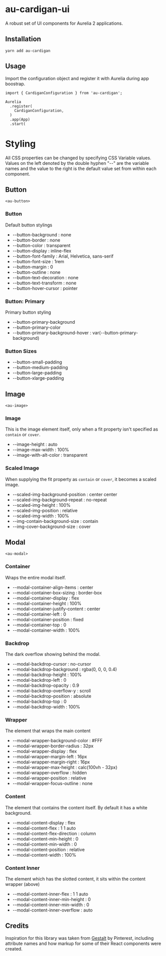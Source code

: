 # au-cardigan-ui
A robust set of UI components for Aurelia 2 applications.

## Installation

```
yarn add au-cardigan
```

## Usage

Import the configuration object and register it with Aurelia during app boostrap.

```
import { CardiganConfiguration } from 'au-cardigan';

Aurelia
  .register(
    CardiganConfiguration,
  )
  .app(App)
  .start(
```

# Styling

All CSS properties can be changed by specifying CSS Variable values. Values on the left denoted by the double hyphen "--" are the variable names and the value to the right is the default value set from within each component.

## Button

`<au-button>`

### Button

Default button stylings

* --button-background : none
* --button-border : none
* --button-color : transparent
* --button-display : inline-flex
* --button-font-family : Arial, Helvetica, sans-serif
* --button-font-size : 1rem
* --button-margin : 0
* --button-outline : none
* --button-text-decoration : none
* --button-text-transform : none
* --button-hover-cursor : pointer

### Button: Primary

Primary button styling

* --button-primary-background
* --button-primary-color
* --button-primary-background-hover : var(--button-primary-background)

### Button Sizes

* --button-small-padding
* --button-medium-padding
* --button-large-padding
* --button-xlarge-padding

## Image

`<au-image>`

### Image

This is the image element itself, only when a fit property isn't specified as `contain` or `cover`.

* --image-height : auto
* --image-max-width : 100%
* --image-with-alt-color : transparent

### Scaled Image

When supplying the fit property as `contain` or `cover`, it becomes a scaled image.

* --scaled-img-background-position : center center
* --scaled-img-background-repeat : no-repeat
* --scaled-img-height : 100%
* --scaled-img-position : relative
* --scaled-img-width : 100%
* --img-contain-background-size : contain
* --img-cover-background-size : cover

## Modal

`<au-modal>`

### Container

Wraps the entire modal itself.

* --modal-container-align-items : center
* --modal-container-box-sizing : border-box
* --modal-container-display : flex
* --modal-container-height : 100%
* --modal-container-justify-content : center
* --modal-container-left : 0
* --modal-container-position : fixed
* --modal-container-top : 0
* --modal-container-width : 100%

### Backdrop

The dark overflow showing behind the modal.

* --modal-backdrop-cursor : no-cursor
* --modal-backdrop-background : rgba(0, 0, 0, 0.4)
* --modal-backdrop-height : 100%
* --modal-backdrop-left : 0
* --modal-backdrop-opacity : 0.9
* --modal-backdrop-overflow-y : scroll
* --modal-backdrop-position : absolute
* --modal-backdrop-top : 0
* --modal-backdrop-width : 100%

### Wrapper

The element that wraps the main content

* --modal-wrapper-background-color : #FFF
* --modal-wrapper-border-radius : 32px
* --modal-wrapper-display : flex
* --modal-wrapper-margin-left : 16px
* --modal-wrapper-margin-right : 16px
* --modal-wrapper-max-height : calc(100vh - 32px)
* --modal-wrapper-overflow : hidden
* --modal-wrapper-position : relative
* --modal-wrapper-focus-outline : none

### Content

The element that contains the content itself. By default it has a white background.

* --modal-content-display : flex
* --modal-content-flex : 1 1 auto
* --modal-content-flex-direction : column
* --modal-content-min-height : 0
* --modal-content-min-width : 0
* --modal-content-position : relative
* --modal-content-width : 100%

### Content Inner

The element which has the slotted content, it sits within the content wrapper (above)

* --modal-content-inner-flex : 1 1 auto
* --modal-content-inner-min-height : 0
* --modal-content-inner-min-width : 0
* --modal-content-inner-overflow : auto

## Credits

Inspiration for this library was taken from [Gestalt](https://github.com/pinterest/gestalt) by Pinterest, including attribute names and how markup for some of their React components were created.